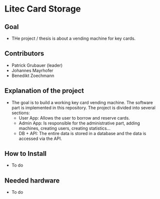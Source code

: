 # Litec Card Storage


## Goal
- THe project / thesis is about a vending machine for key cards.


## Contributors
- Patrick Grubauer (leader)
- Johannes Mayrhofer
- Benedikt Zoechmann


## Explanation of the project
- The goal is to build a working key card vending machine. The software part is implemented in this repository. 
  The project is divided into several sections:
  - User App: Allows the user to borrow and reserve cards.
  - Admin App: Is responsible for the administrative part, adding machines, creating users, creating statistics...
  - DB + API: The entire data is stored in a database and the data is accessed via the API.


## How to Install
- To do


## Needed hardware
- To do
